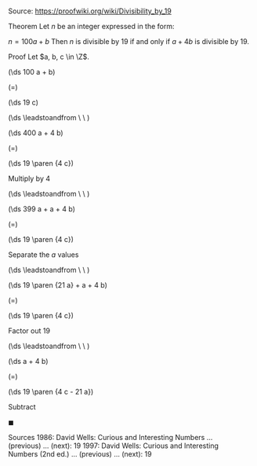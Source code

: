 # 

Source: https://proofwiki.org/wiki/Divisibility_by_19

Theorem
Let $n$ be an integer expressed in the form:

$n = 100 a + b$
Then $n$ is divisible by $19$ if and only if $a + 4 b$ is divisible by $19$.


Proof
Let $a, b, c \in \Z$.














\(\ds 100 a + b\)

\(=\)







\(\ds 19 c\)














\(\ds \leadstoandfrom \ \ \)





\(\ds 400 a + 4 b\)

\(=\)







\(\ds 19 \paren {4 c}\)





Multiply by $4$








\(\ds \leadstoandfrom \ \ \)





\(\ds 399 a + a + 4 b\)

\(=\)







\(\ds 19 \paren {4 c}\)





Separate the $a$ values








\(\ds \leadstoandfrom \ \ \)





\(\ds 19 \paren {21 a} + a + 4 b\)

\(=\)







\(\ds 19 \paren {4 c}\)





Factor out $19$








\(\ds \leadstoandfrom \ \ \)





\(\ds a + 4 b\)

\(=\)







\(\ds 19 \paren {4 c - 21 a}\)





Subtract



$\blacksquare$


Sources
1986: David Wells: Curious and Interesting Numbers ... (previous) ... (next): $19$
1997: David Wells: Curious and Interesting Numbers (2nd ed.) ... (previous) ... (next): $19$




